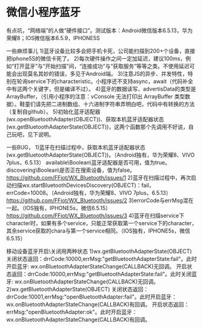 # 微信小程序蓝牙

有点坑，“网络端”的人做“硬件接口”。测试版本：Android微信版本6.5.13，华为荣耀8；IOS微信版本6.5.9，IPHONE5S

一些麻烦事儿
1)蓝牙设备比较多会把手机卡死，公司能扫描到200+个设备，直接把iphone5S的微信卡死了。
2)每次硬件操作之间一定加延迟，建议100ms，例如“打开蓝牙”与“开始扫描”间，“连接成功”与“获取服务”等等之类。不使用延迟可能会出现莫名其妙的错误，多见于Android端。
3)注意JS的异步、并发特性，特别在轮询service下的characteristic。小程序还不支持async，await（代码补全中有这两个关键字，但是编译不过）。
4)蓝牙的数据读写、advertisData的类型是ArrayBuffer，（引用小程序的注意：vConsole 无法打印出 ArrayBuffer 类型数据）。鞋童们请先把二进制数组、十六进制字符串弄明白吧，代码中有转换的方法（复制自github）。
5)初始化蓝牙适配器(wx.openBluetoothAdapter(OBJECT))、获取本机蓝牙适配器状态(wx.getBluetoothAdapterState(OBJECT))，这两个函数那个先调用不好说，自己玩吧，见下说明。

一些BUG，
1)蓝牙在扫描过程中，获取本机蓝牙适配器状态(wx.getBluetoothAdapterState(OBJECT))。（Android独有，华为荣耀8、VIVO 7plus，6.5.13）
available\Boolean\蓝牙适配器是否可用，值为true。
discovering\Boolean\是否正在搜索设备，值为false。
https://github.com/FFiot/WX_Bluetooth/issues/1
2)蓝牙在扫描过程中，再次启动扫描wx.startBluetoothDevicesDiscovery(OBJECT)：fail，errCode=10008。（Android独有，华为荣耀8、VIVO 7plus，6.5.13）
https://github.com/FFiot/WX_Bluetooth/issues/2
3)errorCode与errMsg混在一起。（IOS独有，IPHONE5s，微信6.5.15）
https://github.com/FFiot/WX_Bluetooth/issues/3
4)蓝牙在扫描service下character时，如果有多个service，只能正常获取第一个service下的character，其余service获取的chara与第一个service相同。（IOS独有，IPHONE5s，微信6.5.15）

移动设备蓝牙开启\关闭用两种状态
1)wx.getBluetoothAdapterState(OBJECT)
关闭状态返回：drrCode:10000,errMsg:"getBluetoothAdapterState:fail"。此时开启蓝牙: wx.onBluetoothAdapterStateChange(CALLBACK)无回调。
开启状态返回：drrCode:10000,errMsg:"getBluetoothAdapterState:fail"。此时关闭蓝牙: wx.onBluetoothAdapterStateChange(CALLBACK)无回调。
2)wx.getBluetoothAdapterState(OBJECT)
关闭状态返回：drrCode:10001,errMsg:"openBluetoothAdapter:fail"。此时开启蓝牙：wx.onBluetoothAdapterStateChange(CALLBACK)有回调。
开启状态返回：errMsg:"openBluetoothAdapter:ok"。此时开启蓝牙：wx.onBluetoothAdapterStateChange(CALLBACK)有回调。
